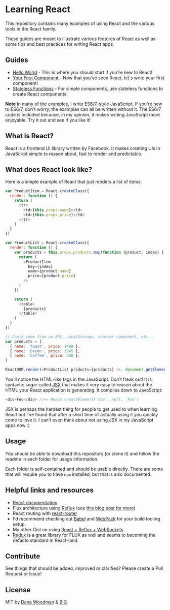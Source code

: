 # Learning React

This repository contains many examples of using React and the various tools in the React family.

These guides are meant to illustrate various features of React as well as some tips and best practices for writing React apps.


## Guides

- [Hello World](hello-world) - This is where you should start if you're new to React!
- [Your First Component](first-component) - Now that you've seen React, let's write your first component!
- [Stateless Functions](stateless-functions) - For simple components, use stateless functions to create React components.

**Note** In many of the examples, I write ES6/7-style JavaScript. If you're new to ES6/7, don't worry, the examples can all be written without it. The ES6/7 code is included because, in my opinion, it makes writing JavaScript more enjoyable. Try it out and see if you like it!


## What is React?

React is a frontend UI library written by Facebook. It makes creating UIs in JavaScript simple to reason about, fast to render and predictable.


## What does React look like?

Here is a simple example of React that just renders a list of items:

```js
var ProductItem = React.createClass({
  render: function () {
    return (
      <tr>
        <td>{this.props.name}</td>
        <td>{this.props.price}</td>
      </tr>
    )
  }
})

var ProductList = React.createClass({
  render: function () {
    var products = this.props.products.map(function (product, index) {
      return (
        <ProductItem
          key={index}
          name={product.name}
          price={product.price}
        />
      )
    })

    return (
      <table>
        {products}
      </table>
    )
  }
})

// Could come from an API, LocalStorage, another component, etc...
var products = [
  { name: 'Toast', price: 1499 },
  { name: 'Bacon', price: 3245 },
  { name: 'Coffee', price: 300 },
]

ReactDOM.render(<ProductList products={products} />, document.getElementById('root'))
```

You'll notice the HTML-like tags in the JavaScript. Don't freak out! It is syntactic sugar called [JSX](https://facebook.github.io/react/docs/jsx-in-depth.html) that makes it very easy to reason about the HTML your React application is generating. It compiles down to JavaScript:

```js
<div>Foo</div> //=> React.createElement('div', null, 'Foo')
```

JSX is perhaps the hardest thing for people to get used to when learning React but I've found that after a short time of actually using it you quickly come to love it. I can't even think about *not* using JSX in my JavaScript apps now :)


## Usage

You should be able to download this repository (or clone it) and follow the readme in each folder for usage information.

Each folder is self-contained and should be usable directly. There are some that will require you to have `npm` installed, but that is also documented.


## Helpful links and resources

- [React documentation](http://facebook.github.io/react/docs/getting-started.html)
- Flux architecture using [Reflux](https://github.com/spoike/refluxjs) (see [this blog post for more](http://spoike.ghost.io/deconstructing-reactjss-flux/))
- React routing with [react-router](https://github.com/rackt/react-router)
- I'd recommend checking out [Babel](https://babeljs.io/) and [WebPack](https://webpack.github.io/) for your build tooling setup.
- My other Gist on using [React + Reflux + WebSockets](https://gist.github.com/danawoodman/fa6145ee35caae3cd0a2)
- [Redux](https://github.com/reactjs/redux) is a great library for FLUX as well and seems to becoming the defacto standard in React-land.


## Contribute

See things that should be added, improved or clarified? Please create a Pull Request or Issue!


## License

MIT by [Dana Woodman](http://danawoodman.com) & [BIG](http://builtbybig.com)
